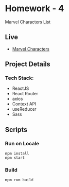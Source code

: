# Homework - 4
  Marvel Characters List

## Live
- [Marvel Characters](https://odev-4-atessercan.vercel.app/)
  
## Project Details
### Tech Stack:
- ReactJS
- React Router
- axios
- Context API
- useReducer
- Sass

## Scripts
### Run on Locale
`npm install` <br/>
`npm start`
### Build
 `npm run build`


